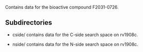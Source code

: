 Contains data for the bioactive compound F2031-0726.

## Subdirectories

- cside/ contains data for the C-side search space on rv1908c.

- nside/ contains data for the N-side search space on rv1908c.

